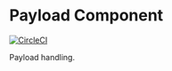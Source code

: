 # Payload Component

[![CircleCI](https://circleci.com/gh/sprungbrett/payload/tree/master.svg?style=svg)](https://circleci.com/gh/sprungbrett/payload/tree/master)

Payload handling.
